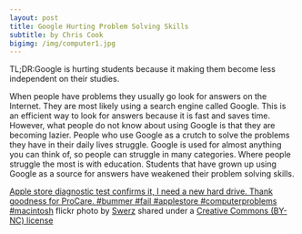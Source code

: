 ```yaml
---
layout: post
title: Google Hurting Problem Solving Skills
subtitle: by Chris Cook
bigimg: /img/computer1.jpg
---
```

TL;DR:Google is hurting students because it making them become less independent on their studies.

When people have problems they usually go look for answers on the Internet. They are most likely using a search engine called Google. This is an efficient way to look for answers because it is fast and saves time. However, what people do not know about using Google is that they are becoming lazier. People who use Google as a crutch to solve the problems they have in their daily lives struggle. Google is used for almost anything you can think of, so people can struggle in many categories. Where people struggle the most is with education. Students that have grown up using Google as a source for answers have weakened their problem solving skills.



<a title="Apple store diagnostic test confirms it, I need a new hard drive.  Thank goodness for ProCare. #bummer #fail #applestore #computerproblems #macintosh" href="https://flickr.com/photos/swerz/8476442134">Apple store diagnostic test confirms it, I need a new hard drive.  Thank goodness for ProCare. #bummer #fail #applestore #computerproblems #macintosh</a> flickr photo by <a href="https://flickr.com/people/swerz">Swerz</a> shared under a <a href="https://creativecommons.org/licenses/by-nc/2.0/">Creative Commons (BY-NC) license</a> </small>
